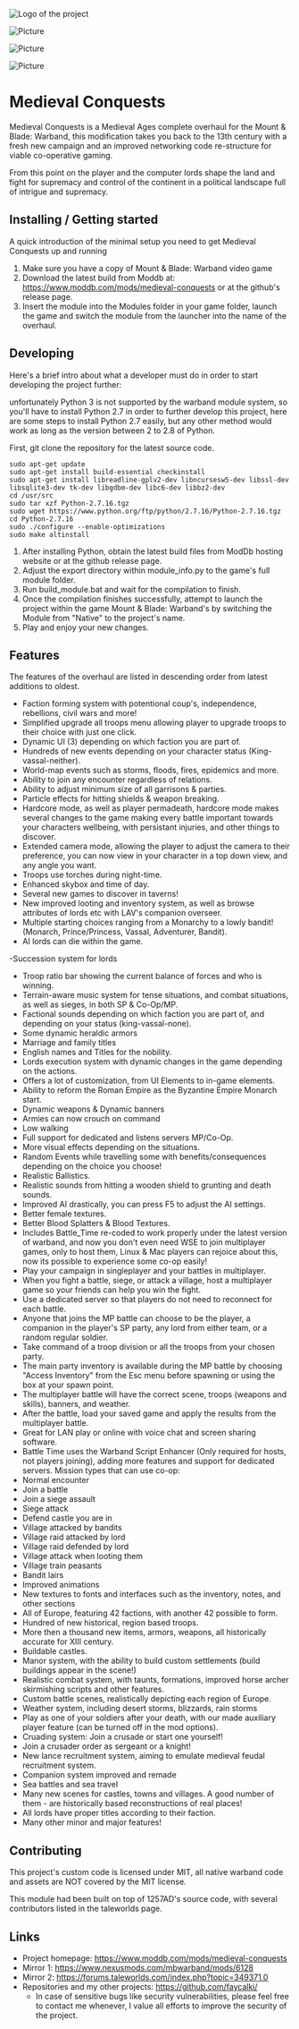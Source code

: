 ![Logo of the project](https://media.moddb.com/images/mods/1/30/29657/auto/CKOgYyl.png)

![Picture](https://media.moddb.com/images/mods/1/30/29657/20160816104143_1.jpg)

![Picture](https://media.moddb.com/images/mods/1/30/29657/20160710093713_1.jpg)

![Picture](https://media.moddb.com/cache/images/mods/1/30/29657/thumb_620x2000/20160817014210_1.jpg)


# Medieval Conquests
Medieval Conquests is a Medieval Ages complete overhaul for the Mount & Blade: Warband, this modification takes you back to the 13th century with a fresh new campaign and an improved networking code re-structure for viable co-operative gaming.

From this point on the player and the computer lords shape the land and fight for supremacy and control of the continent in a political landscape full of intrigue and supremacy.

## Installing / Getting started

A quick introduction of the minimal setup you need to get Medieval Conquests up and running
1. Make sure you have a copy of Mount & Blade: Warband video game
2. Download the latest build from Moddb at: https://www.moddb.com/mods/medieval-conquests or at the github's release page.
3. Insert the module into the Modules folder in your game folder, launch the game and switch the module from the launcher into the name of the overhaul.

## Developing

Here's a brief intro about what a developer must do in order to start developing
the project further:

unfortunately Python 3 is not supported by the warband module system, so you'll have to install Python 2.7 in order to further develop this project, here are some steps to install Python 2.7 easily, but any other method would work as long as the version between 2 to 2.8 of Python.

First, git clone the repository for the latest source code.
```shell
sudo apt-get update
sudo apt-get install build-essential checkinstall
sudo apt-get install libreadline-gplv2-dev libncursesw5-dev libssl-dev libsqlite3-dev tk-dev libgdbm-dev libc6-dev libbz2-dev
cd /usr/src
sudo tar xzf Python-2.7.16.tgz
sudo wget https://www.python.org/ftp/python/2.7.16/Python-2.7.16.tgz
cd Python-2.7.16
sudo ./configure --enable-optimizations
sudo make altinstall
```

1. After installing Python, obtain the latest build files from ModDb hosting website or at the github release page.
2. Adjust the export directory within module_info.py to the game's full module folder.
3. Run build_module.bat and wait for the compilation to finish.
4. Once the compilation finishes successfully, attempt to launch the project within the game Mount & Blade: Warband's by switching the Module from "Native" to the project's name.
5. Play and enjoy your new changes.


## Features
The features of the overhaul are listed in descending order from latest additions to oldest.

- Faction forming system with potentional coup's, independence, rebellions, civil wars and more!
- Simplified upgrade all troops menu allowing player to upgrade troops to their choice with just one click.
- Dynamic UI (3) depending on which faction you are part of.
- Hundreds of new events depending on your character status (King-vassal-neither).
- World-map events such as storms, floods, fires, epidemics and more.
- Ability to join any encounter regardless of relations.
- Ability to adjust minimum size of all garrisons & parties.
- Particle effects for hitting shields & weapon breaking.
- Hardcore mode, as well as player permadeath, hardcore mode makes several changes to the game making every battle important towards your characters wellbeing, with persistant injuries, and other things to discover.
- Extended camera mode, allowing the player to adjust the camera to their preference, you can now view in your character in a top down view, and any angle you want.
- Troops use torches during night-time.
- Enhanced skybox and time of day.
- Several new games to discover in taverns!
- New improved looting and inventory system, as well as browse attributes of lords etc with LAV's companion overseer.
- Multiple starting choices ranging from a Monarchy to a lowly bandit! (Monarch, Prince/Princess, Vassal, Adventurer, Bandit).
- AI lords can die within the game.

-Succession system for lords
- Troop ratio bar showing the current balance of forces and who is winning.
- Terrain-aware music system for tense situations, and combat situations, as well as sieges, in both SP & Co-Op/MP.
- Factional sounds depending on which faction you are part of, and depending on your status (king-vassal-none).
- Some dynamic heraldic armors
- Marriage and family titles
- English names and Titles for the nobility.
- Lords execution system with dynamic changes in the game depending on the actions.
- Offers a lot of customization, from UI Elements to in-game elements.
- Ability to reform the Roman Empire as the Byzantine Empire Monarch start.
- Dynamic weapons & Dynamic banners
- Armies can now crouch on command
- Low walking
- Full support for dedicated and listens servers MP/Co-Op.
- More visual effects depending on the situations.
- Random Events while travelling some with benefits/consequences depending on the choice you choose!
- Realistic Ballistics.
- Realistic sounds from hitting a wooden shield to grunting and death sounds.
- Improved AI drastically, you can press F5 to adjust the AI settings.
- Better female textures.
- Better Blood Splatters & Blood Textures.
- Includes Battle_Time re-coded to work properly under the latest version of warband, and now you don't even need WSE to join multiplayer games, only to host them, Linux & Mac players can rejoice about this, now its possible to experience some co-op easily!
- Play your campaign in singleplayer and your battles in multiplayer.
- When you fight a battle, siege, or attack a village, host a multiplayer game so your friends can help you win the fight.
- Use a dedicated server so that players do not need to reconnect for each battle.
- Anyone that joins the MP battle can choose to be the player, a companion in the player's SP party, any lord from either team, or a random regular soldier.
- Take command of a troop division or all the troops from your chosen party.
- The main party inventory is available during the MP battle by choosing "Access Inventory" from the Esc menu before spawning or using the box at your spawn point.
- The multiplayer battle will have the correct scene, troops (weapons and skills), banners, and weather.
- After the battle, load your saved game and apply the results from the multiplayer battle.
- Great for LAN play or online with voice chat and screen sharing software.
- Battle Time uses the Warband Script Enhancer (Only required for hosts, not players joining), adding more features and support for dedicated servers.
Mission types that can use co-op:
- Normal encounter
- Join a battle
- Join a siege assault
- Siege attack
- Defend castle you are in
- Village attacked by bandits
- Village raid attacked by lord
- Village raid defended by lord
- Village attack when looting them
- Village train peasants
- Bandit lairs
- Improved animations
- New textures to fonts and interfaces such as the inventory, notes, and other sections
- All of Europe, featuring 42 factions, with another 42 possible to form.
- Hundred of new historical, region based troops.
- More then a thousand new items, armors, weapons, all historically accurate for XIII century.
- Buildable castles.
- Manor system, with the ability to build custom settlements (build buildings appear in the scene!)
- Realistic combat system, with taunts, formations, improved horse archer skirmishing scripts and other features.
- Custom battle scenes, realistically depicting each region of Europe.
- Weather system, including desert storms, blizzards, rain storms
- Play as one of your soldiers after your death, with our made auxiliary player feature (can be turned off in the mod options).
- Cruading system: Join a crusade or start one yourself!
- Join a crusader order as sergeant or a knight!
- New lance recruitment system, aiming to emulate medieval feudal recruitment system.
- Companion system improved and remade
- Sea battles and sea travel
- Many new scenes for castles, towns and villages. A good number of them - are historically based reconstructions of real places!
- All lords have proper titles according to their faction.
- Many other minor and major features!

## Contributing

This project's custom code is licensed under MIT, all native warband code and assets are NOT covered by the MIT license.

This module had been built on top of 1257AD's source code, with several contributors listed in the taleworlds page.

## Links
- Project homepage: https://www.moddb.com/mods/medieval-conquests
- Mirror 1: https://www.nexusmods.com/mbwarband/mods/6128
- Mirror 2: https://forums.taleworlds.com/index.php?topic=349371.0
- Repositories and my other projects: https://github.com/faycalki/
  - In case of sensitive bugs like security vulnerabilities, please feel free to contact me whenever, I value all efforts to improve the security of the project.
